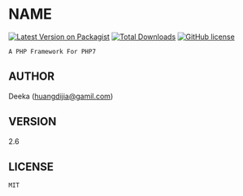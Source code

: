 # NAME

[![Latest Version on Packagist](https://img.shields.io/packagist/v/huangdijia/deeka.svg?style=flat-square)](https://packagist.org/packages/huangdijia/deeka)
[![Total Downloads](https://img.shields.io/packagist/dt/huangdijia/deeka.svg?style=flat-square)](https://packagist.org/packages/huangdijia/deeka)
[![GitHub license](https://img.shields.io/github/license/huangdijia/deeka)](https://github.com/huangdijia/deeka)

`A PHP Framework For PHP7`

## AUTHOR

Deeka (huangdijia@gamil.com)

## VERSION

2.6

## LICENSE

`MIT`
